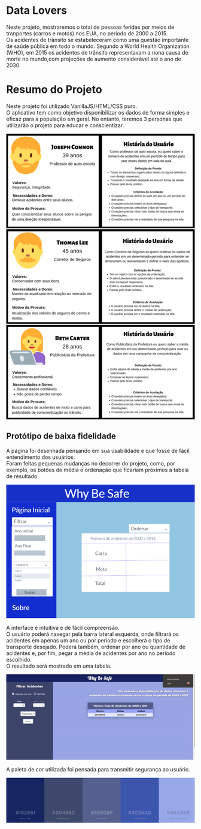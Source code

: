 # Data Lovers

Neste projeto, mostraremos o total de pessoas feridas por meios de tranportes (carros e motos) nos EUA, no período de 2000 a 2015.  
Os acidentes de trânsito se estabeleceram como uma questão importante de saúde pública em todo o mundo.
Segundo a World Health Organization (WHO), em 2015 os acidentes de trânsito representavam a nona causa de morte no mundo,com projeções de aumento considerável até o ano de 2030.

# Resumo do Projeto

Neste projeto foi utilizado VanillaJS/HTML/CSS puro.    
O aplicativo tem como objetivo disponibilizar os dados de forma simples e eficaz para a população em geral. No entanto, teremos 3 personas que utilizarão o projeto para educar e conscientizar.

![Joseph](Joseph.png)
![Thomas](Thomas.png)
![Beth](Beth.png)

## Protótipo de baixa fidelidade

A página foi desenhada pensando em sua usabilidade e que fosse de fácil entendimento dos usuários.  
Foram feitas pequenas mudanças no decorrer do projeto, como, por exemplo, os botões de média e ordenação que ficariam próximos a tabela de resultado.

![Interface](Interface.png)


A interface é intuitiva e de fácil compreensão.  
O usuário poderá navegar pela barra lateral esquerda, onde filtrará os acidentes em apenas um ano ou por período e escolherá o tipo de transporte desejado. Poderá também, ordenar por ano ou quantidade de acidentes e, por fim, pegar a média de acidentes por ano no período escolhido.  
O resultado será mostrado em uma tabela.

![interface](interface.gif)

A paleta de cor utilizada foi pensada para transmitir segurança ao usuário.

![Cores](Cores.png)
